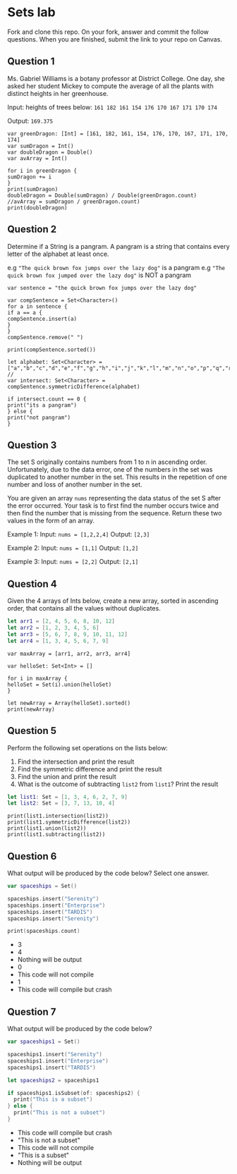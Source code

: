 # Sets lab

Fork and clone this repo. On your fork, answer and commit the follow questions. When you are finished, submit the link to your repo on Canvas.


## Question 1

Ms. Gabriel Williams is a botany professor at District College. One day, she asked her student Mickey to compute the average of all the plants with distinct heights in her greenhouse.

Input: heights of trees below:
`161 182 161 154 176 170 167 171 170 174`

Output:
`169.375`

```
var greenDragon: [Int] = [161, 182, 161, 154, 176, 170, 167, 171, 170, 174]
var sumDragon = Int()
var doubleDragon = Double()
var avArray = Int()

for i in greenDragon {
sumDragon += i
}
print(sumDragon)
doubleDragon = Double(sumDragon) / Double(greenDragon.count)
//avArray = sumDragon / greenDragon.count)
print(doubleDragon)
```

## Question 2

Determine if a String is a pangram. A pangram is a string that contains every letter of the alphabet at least once.

 e.g `"The quick brown fox jumps over the lazy dog"` is a pangram
 e.g `"The quick brown fox jumped over the lazy dog"` is NOT a pangram
```
var sentence = "the quick brown fox jumps over the lazy dog"

var compSentence = Set<Character>()
for a in sentence {
if a == a {
compSentence.insert(a)
}
}
compSentence.remove(" ")

print(compSentence.sorted())

let alphabet: Set<Character> = ["a","b","c","d","e","f","g","h","i","j","k","l","m","n","o","p","q","r","s","t","u","v","w","x","y","z"]
//
var intersect: Set<Character> = compSentence.symmetricDifference(alphabet)

if intersect.count == 0 {
print("its a pangram")
} else {
print("not pangram")
}
```

## Question 3

The set S originally contains numbers from 1 to n in ascending order. Unfortunately, due to the data error, one of the numbers in the set was duplicated to another number in the set. This results in the repetition of one number and loss of another number in the set.

You are given an array `nums` representing the data status of the set S after the error occurred. Your task is to first find the number occurs twice and then find the number that is missing from the sequence. Return these two values in the form of an array.

 Example 1:
 Input: `nums = [1,2,2,4]`
 Output: `[2,3]`

 Example 2:
 Input: `nums = [1,1]`
 Output: `[1,2]`

 Example 3:
 Input: `nums = [2,2]`
 Output: `[2,1]`



## Question 4

Given the 4 arrays of Ints below, create a new array, sorted in ascending order, that contains all the values without duplicates.

```swift
let arr1 = [2, 4, 5, 6, 8, 10, 12]
let arr2 = [1, 2, 3, 4, 5, 6]
let arr3 = [5, 6, 7, 8, 9, 10, 11, 12]
let arr4 = [1, 3, 4, 5, 6, 7, 9]
```

```
var maxArray = [arr1, arr2, arr3, arr4]

var helloSet: Set<Int> = []

for i in maxArray {
helloSet = Set(i).union(helloSet)
}

let newArray = Array(helloSet).sorted()
print(newArray)
```


## Question 5

Perform the following set operations on the lists below:

1. Find the intersection and print the result
2. Find the symmetric difference and print the result
3. Find the union and print the result
4. What is the outcome of subtracting `list2` from `list1`? Print the result

```swift
let list1: Set = [1, 3, 4, 6, 2, 7, 9]
let list2: Set = [3, 7, 13, 10, 4]
```
```
print(list1.intersection(list2))
print(list1.symmetricDifference(list2))
print(list1.union(list2))
print(list1.subtracting(list2))
```

## Question 6

What output will be produced by the code below? Select one answer.

```swift
var spaceships = Set()

spaceships.insert("Serenity")
spaceships.insert("Enterprise")
spaceships.insert("TARDIS")
spaceships.insert("Serenity")

print(spaceships.count)
```

- 3
- 4
- Nothing will be output
- 0
- This code will not compile
- 1
- This code will compile but crash


## Question 7

What output will be produced by the code below?

```swift
var spaceships1 = Set()

spaceships1.insert("Serenity")
spaceships1.insert("Enterprise")
spaceships1.insert("TARDIS")

let spaceships2 = spaceships1

if spaceships1.isSubset(of: spaceships2) {
  print("This is a subset")
} else {
  print("This is not a subset")
}
```

- This code will compile but crash
- "This is not a subset"
- This code will not compile
- "This is a subset"
- Nothing will be output
